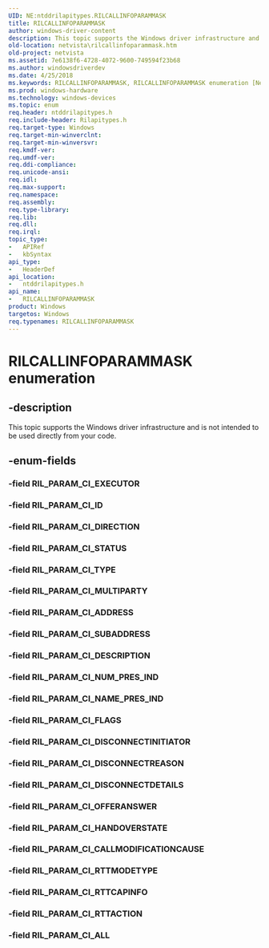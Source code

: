 ```yaml
---
UID: NE:ntddrilapitypes.RILCALLINFOPARAMMASK
title: RILCALLINFOPARAMMASK
author: windows-driver-content
description: This topic supports the Windows driver infrastructure and is not intended to be used directly from your code.
old-location: netvista\rilcallinfoparammask.htm
old-project: netvista
ms.assetid: 7e6138f6-4728-4072-9600-749594f23b68
ms.author: windowsdriverdev
ms.date: 4/25/2018
ms.keywords: RILCALLINFOPARAMMASK, RILCALLINFOPARAMMASK enumeration [Network Drivers Starting with Windows Vista], RIL_PARAM_CI_ADDRESS, RIL_PARAM_CI_ALL, RIL_PARAM_CI_CALLMODIFICATIONCAUSE, RIL_PARAM_CI_DESCRIPTION, RIL_PARAM_CI_DIRECTION, RIL_PARAM_CI_DISCONNECTDETAILS, RIL_PARAM_CI_DISCONNECTINITIATOR, RIL_PARAM_CI_DISCONNECTREASON, RIL_PARAM_CI_FLAGS, RIL_PARAM_CI_HANDOVERSTATE, RIL_PARAM_CI_ID, RIL_PARAM_CI_MULTIPARTY, RIL_PARAM_CI_NAME_PRES_IND, RIL_PARAM_CI_NUM_PRES_IND, RIL_PARAM_CI_OFFERANSWER, RIL_PARAM_CI_RTTACTION, RIL_PARAM_CI_RTTCAPINFO, RIL_PARAM_CI_RTTMODETYPE, RIL_PARAM_CI_STATUS, RIL_PARAM_CI_SUBADDRESS, RIL_PARAM_CI_TYPE, netvista.rilcallinfoparammask, ntddrilapitypes/RILCALLINFOPARAMMASK, ntddrilapitypes/RIL_PARAM_CI_ADDRESS, ntddrilapitypes/RIL_PARAM_CI_ALL, ntddrilapitypes/RIL_PARAM_CI_CALLMODIFICATIONCAUSE, ntddrilapitypes/RIL_PARAM_CI_DESCRIPTION, ntddrilapitypes/RIL_PARAM_CI_DIRECTION, ntddrilapitypes/RIL_PARAM_CI_DISCONNECTDETAILS, ntddrilapitypes/RIL_PARAM_CI_DISCONNECTINITIATOR, ntddrilapitypes/RIL_PARAM_CI_DISCONNECTREASON, ntddrilapitypes/RIL_PARAM_CI_FLAGS, ntddrilapitypes/RIL_PARAM_CI_HANDOVERSTATE, ntddrilapitypes/RIL_PARAM_CI_ID, ntddrilapitypes/RIL_PARAM_CI_MULTIPARTY, ntddrilapitypes/RIL_PARAM_CI_NAME_PRES_IND, ntddrilapitypes/RIL_PARAM_CI_NUM_PRES_IND, ntddrilapitypes/RIL_PARAM_CI_OFFERANSWER, ntddrilapitypes/RIL_PARAM_CI_RTTACTION, ntddrilapitypes/RIL_PARAM_CI_RTTCAPINFO, ntddrilapitypes/RIL_PARAM_CI_RTTMODETYPE, ntddrilapitypes/RIL_PARAM_CI_STATUS, ntddrilapitypes/RIL_PARAM_CI_SUBADDRESS, ntddrilapitypes/RIL_PARAM_CI_TYPE
ms.prod: windows-hardware
ms.technology: windows-devices
ms.topic: enum
req.header: ntddrilapitypes.h
req.include-header: Rilapitypes.h
req.target-type: Windows
req.target-min-winverclnt: 
req.target-min-winversvr: 
req.kmdf-ver: 
req.umdf-ver: 
req.ddi-compliance: 
req.unicode-ansi: 
req.idl: 
req.max-support: 
req.namespace: 
req.assembly: 
req.type-library: 
req.lib: 
req.dll: 
req.irql: 
topic_type:
-	APIRef
-	kbSyntax
api_type:
-	HeaderDef
api_location:
-	ntddrilapitypes.h
api_name:
-	RILCALLINFOPARAMMASK
product: Windows
targetos: Windows
req.typenames: RILCALLINFOPARAMMASK
---
```


# RILCALLINFOPARAMMASK enumeration


## -description


This topic supports the Windows driver infrastructure and is not intended to be used directly from your code.


## -enum-fields




### -field RIL_PARAM_CI_EXECUTOR


### -field RIL_PARAM_CI_ID


### -field RIL_PARAM_CI_DIRECTION


### -field RIL_PARAM_CI_STATUS


### -field RIL_PARAM_CI_TYPE


### -field RIL_PARAM_CI_MULTIPARTY


### -field RIL_PARAM_CI_ADDRESS


### -field RIL_PARAM_CI_SUBADDRESS


### -field RIL_PARAM_CI_DESCRIPTION


### -field RIL_PARAM_CI_NUM_PRES_IND


### -field RIL_PARAM_CI_NAME_PRES_IND


### -field RIL_PARAM_CI_FLAGS


### -field RIL_PARAM_CI_DISCONNECTINITIATOR


### -field RIL_PARAM_CI_DISCONNECTREASON


### -field RIL_PARAM_CI_DISCONNECTDETAILS


### -field RIL_PARAM_CI_OFFERANSWER


### -field RIL_PARAM_CI_HANDOVERSTATE


### -field RIL_PARAM_CI_CALLMODIFICATIONCAUSE


### -field RIL_PARAM_CI_RTTMODETYPE


### -field RIL_PARAM_CI_RTTCAPINFO


### -field RIL_PARAM_CI_RTTACTION


### -field RIL_PARAM_CI_ALL

